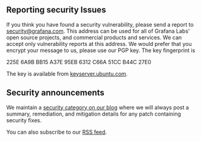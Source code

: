 ## Reporting security Issues

If you think you have found a security vulnerability, please send a report to [security@grafana.com](mailto:security@grafana.com). This address can be used for all of
Grafana Labs' open source projects, and commercial products and services. We can accept only vulnerability reports at this address. We would prefer that you encrypt your message to us, please use our PGP key. The key fingerprint is

225E 6A9B BB15 A37E 95EB 6312 C66A 51CC B44C 27E0

The key is available from [keyserver.ubuntu.com](https://keyserver.ubuntu.com/pks/lookup?search=0x225E6A9BBB15A37E95EB6312C66A51CCB44C27E0&fingerprint=on&op=index).

## Security announcements

We maintain a [security category on our blog](https://grafana.com/tags/security/) where we will always post a summary, remediation, and mitigation details for any patch containing security fixes.

You can also subscribe to our [RSS feed](https://grafana.com/tags/security/index.xml).
